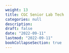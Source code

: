 ```yaml
---
weight: 13
title: CGC Senior Lab Tech
categories: null
description: 
draft: false
date: "2022-09-11"
lastmod: "2022-09-11"
bookCollapseSection: true
---
```


